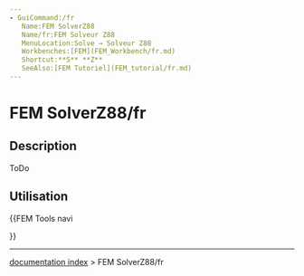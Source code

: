 ```yaml
---
- GuiCommand:/fr
   Name:FEM SolverZ88
   Name/fr:FEM Solveur Z88
   MenuLocation:Solve → Solveur Z88
   Workbenches:[FEM](FEM_Workbench/fr.md)
   Shortcut:**S** **Z**
   SeeAlso:[FEM Tutoriel](FEM_tutorial/fr.md)
---
```


# FEM SolverZ88/fr

## Description

ToDo

## Utilisation


<div class="mw-translate-fuzzy">





</div>


{{FEM Tools navi

}}

---
[documentation index](../README.md) > FEM SolverZ88/fr
